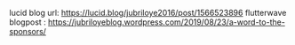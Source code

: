 lucid blog url: https://lucid.blog/jubriloye2016/post/1566523896
flutterwave blogpost : https://jubriloyeblog.wordpress.com/2019/08/23/a-word-to-the-sponsors/
